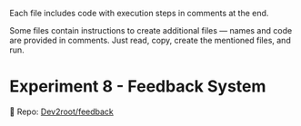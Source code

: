 

Each file includes code with execution steps in comments at the end.

Some files contain instructions to create additional files — names and code are provided in comments. Just read, copy, create the mentioned files, and run.

# Experiment 8 - Feedback System
📌 Repo: [Dev2root/feedback](https://github.com/Dev2root/feedback)
